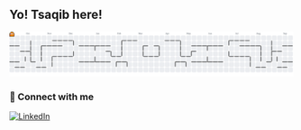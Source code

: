 ## Yo! Tsaqib here! 

<picture>
  <source media="(prefers-color-scheme: dark)" srcset="https://raw.githubusercontent.com/pxndameong/pxndameong/output/pacman-contribution-graph-dark.svg">
  <source media="(prefers-color-scheme: light)" srcset="https://raw.githubusercontent.com/pxndameong/pxndameong/output/pacman-contribution-graph.svg">
  <img alt="pacman contribution graph" src="https://raw.githubusercontent.com/pxndameong/pxndameong/output/pacman-contribution-graph.svg">
</picture>

### 🔗 Connect with me

[![LinkedIn](https://img.shields.io/badge/LinkedIn-0A66C2?style=for-the-badge&logo=linkedin&logoColor=white)](https://www.linkedin.com/in/NAMA-USERNAME-MU)
